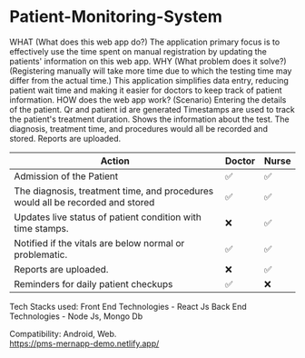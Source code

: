 # Patient-Monitoring-System

WHAT (What does this web app do?)
The application primary focus is to effectively use the time spent on manual registration by updating the patients' information on this web app.
WHY (What problem does it solve?)
(Registering manually will take more time due to which the testing time may differ from the actual time.) 
This application simplifies data entry, reducing patient wait time and making it easier for doctors to keep track of patient information. 
HOW does the web app work? (Scenario)
Entering the details of the patient.
Qr and patient id are generated
Timestamps are used to track the patient's treatment duration.
Shows the information about the test.
The diagnosis, treatment time, and procedures would all be recorded and stored.
Reports are uploaded.


|Action                                |Doctor     |Nurse      |  
|--------------------------------------|---------- |-----------|
|Admission of the Patient              |    ✅    |     ✅    |
|The diagnosis, treatment time, and procedures would all be recorded and stored |     ✅ |✅    | 
|Updates live status of patient condition with time stamps. |   ❌      |   ✅     |
|Notified if the vitals are below normal or problematic.|     ✅    |     ✅   |
| Reports are uploaded.                |     ❌    |   ✅     |
| Reminders for daily patient checkups |    ✅    |     ❌    |

Tech Stacks used:
Front End Technologies - React Js 
Back End Technologies - Node Js, Mongo Db 
 
 
Compatibility: Android, Web.
<br>
https://pms-mernapp-demo.netlify.app/
